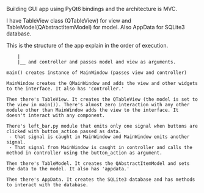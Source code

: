 Building GUI app using PyQt6 bindings and the architecture is MVC.

I have TableView class (QTableView) for view and TableModel(QAbstractItemModel) for model. Also AppData for SQLite3 database.

This is the structure of the app explain in the order of execution.

```main() creates instance of model and view.
    |
    |__ and controller and passes model and view as arguments.

main() creates instance of MainWindow (passes view and controller)

MainWindow creates the QMainWindow and adds the view and other widgets to the interface. It also has 'controller.'

Then there's TableView. It creates the QTableView (the model is set to the view in main()). There's almost zero interaction with any other module other than MainWindow adds the view to the interface. It doesn't interact with any component.

There's left_bar.py module that emits only one signal when buttons are clicked with button_action passed as data.
 - that signal is caught in MainWindow and MainWindow emits another signal.
 - That signal from MainWindow is caught in controller and calls the method in controller using the button_action as argument.

Then there's TableModel. It creates the QAbstractItemModel and sets the data to the model. It also has 'appdata.'

Then there's AppData. It creates the SQLite3 database and has methods to interact with the database.
```